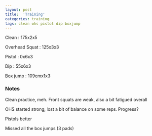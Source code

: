 ```yaml
---
layout: post
title:  'Training'
categories: training
tags: clean ohs pistol dip boxjump
---
```


Clean : 175x2x5

Overhead Squat  : 125x3x3

Pistol  : 0x6x3

Dip   : 55x6x3

Box jump  : 109cmx1x3

### Notes

Clean practice, meh. Front squats are weak, also a bit fatigued overall

OHS started strong, lost a bit of balance on some reps. Progress?

Pistols better

Missed all the box jumps (3 pads)
